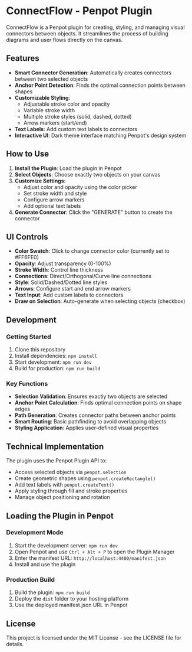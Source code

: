 # ConnectFlow - Penpot Plugin

ConnectFlow is a Penpot plugin for creating, styling, and managing visual connectors between objects. It streamlines the process of building diagrams and user flows directly on the canvas.

## Features

- **Smart Connector Generation**: Automatically creates connectors between two selected objects
- **Anchor Point Detection**: Finds the optimal connection points between shapes
- **Customizable Styling**: 
  - Adjustable stroke color and opacity
  - Variable stroke width
  - Multiple stroke styles (solid, dashed, dotted)
  - Arrow markers (start/end)
- **Text Labels**: Add custom text labels to connectors
- **Interactive UI**: Dark theme interface matching Penpot's design system

## How to Use

1. **Install the Plugin**: Load the plugin in Penpot
2. **Select Objects**: Choose exactly two objects on your canvas
3. **Customize Settings**: 
   - Adjust color and opacity using the color picker
   - Set stroke width and style
   - Configure arrow markers
   - Add optional text labels
4. **Generate Connector**: Click the "GENERATE" button to create the connector

## UI Controls

- **Color Swatch**: Click to change connector color (currently set to #FF6FE0)
- **Opacity**: Adjust transparency (0-100%)
- **Stroke Width**: Control line thickness
- **Connections**: Direct/Orthogonal/Curve line connections
- **Style**: Solid/Dashed/Dotted line styles
- **Arrows**: Configure start and end arrow markers
- **Text Input**: Add custom labels to connectors
- **Draw on Selection**: Auto-generate when selecting objects (checkbox)

## Development

### Getting Started

1. Clone this repository
2. Install dependencies: `npm install`
3. Start development: `npm run dev`
4. Build for production: `npm run build`

### Key Functions

- **Selection Validation**: Ensures exactly two objects are selected
- **Anchor Point Calculation**: Finds optimal connection points on shape edges
- **Path Generation**: Creates connector paths between anchor points
- **Smart Routing**: Basic pathfinding to avoid overlapping objects
- **Styling Application**: Applies user-defined visual properties

## Technical Implementation

The plugin uses the Penpot Plugin API to:
- Access selected objects via `penpot.selection`
- Create geometric shapes using `penpot.createRectangle()`
- Add text labels with `penpot.createText()`
- Apply styling through fill and stroke properties
- Manage object positioning and rotation

## Loading the Plugin in Penpot

### Development Mode

1. Start the development server: `npm run dev`
2. Open Penpot and use `Ctrl + Alt + P` to open the Plugin Manager
3. Enter the manifest URL: `http://localhost:4400/manifest.json`
4. Install and use the plugin

### Production Build

1. Build the plugin: `npm run build`
2. Deploy the `dist` folder to your hosting platform
3. Use the deployed manifest.json URL in Penpot

## License

This project is licensed under the MIT License - see the LICENSE file for details.
